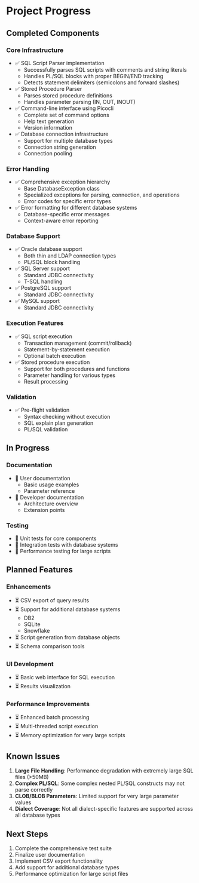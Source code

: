 # Project Progress
<!-- markdownlint-disable MD022 MD032 MD022 MD02 MD009 MD047 MD028 MD037 MD040-->
## Completed Components

### Core Infrastructure
- ✅ SQL Script Parser implementation
  - Successfully parses SQL scripts with comments and string literals
  - Handles PL/SQL blocks with proper BEGIN/END tracking
  - Detects statement delimiters (semicolons and forward slashes)
- ✅ Stored Procedure Parser
  - Parses stored procedure definitions
  - Handles parameter parsing (IN, OUT, INOUT)
- ✅ Command-line interface using Picocli
  - Complete set of command options
  - Help text generation
  - Version information
- ✅ Database connection infrastructure
  - Support for multiple database types
  - Connection string generation
  - Connection pooling

### Error Handling
- ✅ Comprehensive exception hierarchy
  - Base DatabaseException class
  - Specialized exceptions for parsing, connection, and operations
  - Error codes for specific error types
- ✅ Error formatting for different database systems
  - Database-specific error messages
  - Context-aware error reporting

### Database Support
- ✅ Oracle database support
  - Both thin and LDAP connection types
  - PL/SQL block handling
- ✅ SQL Server support
  - Standard JDBC connectivity
  - T-SQL handling
- ✅ PostgreSQL support
  - Standard JDBC connectivity
- ✅ MySQL support
  - Standard JDBC connectivity

### Execution Features
- ✅ SQL script execution
  - Transaction management (commit/rollback)
  - Statement-by-statement execution
  - Optional batch execution
- ✅ Stored procedure execution
  - Support for both procedures and functions
  - Parameter handling for various types
  - Result processing

### Validation
- ✅ Pre-flight validation
  - Syntax checking without execution
  - SQL explain plan generation
  - PL/SQL validation

## In Progress

### Documentation
- 🔄 User documentation
  - Basic usage examples
  - Parameter reference
- 🔄 Developer documentation
  - Architecture overview
  - Extension points

### Testing
- 🔄 Unit tests for core components
- 🔄 Integration tests with database systems
- 🔄 Performance testing for large scripts

## Planned Features

### Enhancements
- ⏳ CSV export of query results
- ⏳ Support for additional database systems
  - DB2
  - SQLite
  - Snowflake
- ⏳ Script generation from database objects
- ⏳ Schema comparison tools

### UI Development
- ⏳ Basic web interface for SQL execution
- ⏳ Results visualization

### Performance Improvements
- ⏳ Enhanced batch processing
- ⏳ Multi-threaded script execution
- ⏳ Memory optimization for very large scripts

## Known Issues

1. **Large File Handling**: Performance degradation with extremely large SQL files (>50MB)
2. **Complex PL/SQL**: Some complex nested PL/SQL constructs may not parse correctly
3. **CLOB/BLOB Parameters**: Limited support for very large parameter values
4. **Dialect Coverage**: Not all dialect-specific features are supported across all database types

## Next Steps

1. Complete the comprehensive test suite
2. Finalize user documentation
3. Implement CSV export functionality
4. Add support for additional database types
5. Performance optimization for large script files 
